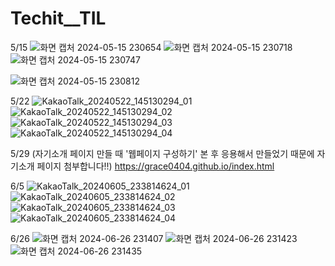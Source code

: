 # Techit__TIL
5/15
![화면 캡처 2024-05-15 230654](https://github.com/grace0404/Techit__TIL/assets/163657245/c6e1721b-b0e5-4b8c-b292-1ceeaec00ac2)
![화면 캡처 2024-05-15 230718](https://github.com/grace0404/Techit__TIL/assets/163657245/81f414ec-93a6-4c03-be6c-a40734c1546d)
![화면 캡처 2024-05-15 230747](https://github.com/grace0404/Techit__TIL/assets/163657245/116304aa-0bcc-45b3-9f71-c2c0f380d134)

![화면 캡처 2024-05-15 230812](https://github.com/grace0404/Techit__TIL/assets/163657245/4363128f-0870-4e94-8a48-ec461c209162)


5/22
![KakaoTalk_20240522_145130294_01](https://github.com/grace0404/Techit__TIL/assets/163657245/21a0984e-bd2a-4e92-94a5-897664d3e441)
![KakaoTalk_20240522_145130294_02](https://github.com/grace0404/Techit__TIL/assets/163657245/f4cb0114-24b8-48c8-9499-94a7e318daaa)
![KakaoTalk_20240522_145130294_03](https://github.com/grace0404/Techit__TIL/assets/163657245/9b0897c9-2ba4-43f2-bffa-89c9666bc51a)
![KakaoTalk_20240522_145130294_04](https://github.com/grace0404/Techit__TIL/assets/163657245/02666a6b-cea1-488c-8b3b-3fd7fac795b1)

5/29 
(자기소개 페이지 만들 때 '웹페이지 구성하기' 본 후 응용해서 만들었기 때문에 자기소개 페이지 첨부합니다!!)
https://grace0404.github.io/index.html

6/5
![KakaoTalk_20240605_233814624_01](https://github.com/grace0404/Techit__TIL/assets/163657245/8f9c2333-e3c5-4a74-a5ee-145c816b776a)
![KakaoTalk_20240605_233814624_02](https://github.com/grace0404/Techit__TIL/assets/163657245/32fd2e6b-e241-41a9-860e-1af0cf486c9d)
![KakaoTalk_20240605_233814624_03](https://github.com/grace0404/Techit__TIL/assets/163657245/08863c0b-b218-4e56-851f-390016e212c3)
![KakaoTalk_20240605_233814624_04](https://github.com/grace0404/Techit__TIL/assets/163657245/22dccd0e-e02d-472f-9cd9-d815379a1fdd)

6/26
![화면 캡처 2024-06-26 231407](https://github.com/grace0404/Techit__TIL/assets/163657245/b09e2aad-4a18-4841-8197-01cb6d005ee3)
![화면 캡처 2024-06-26 231423](https://github.com/grace0404/Techit__TIL/assets/163657245/20022f2f-00bb-46d0-9d5f-ab29ce42dfc9)
![화면 캡처 2024-06-26 231435](https://github.com/grace0404/Techit__TIL/assets/163657245/f4858a5a-f7bf-4284-92bc-15091ef1d680)
